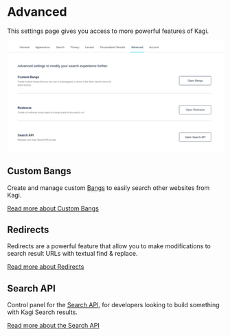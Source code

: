 # Advanced

This settings page gives you access to more powerful features of Kagi.

![Advanced Settings](media/advanced_settings.png)

## Custom Bangs

Create and manage custom [Bangs](../features/bangs.md) to easily search other websites from Kagi.

[Read more about Custom Bangs](../features/bangs.md#custom-bangs)

## Redirects

Redirects are a powerful feature that allow you to make modifications to search result URLs with textual find & replace.

[Read more about Redirects](../features/redirects.md)

## Search API

Control panel for the [Search API](../api/overview.md), for developers looking to build something with Kagi Search results.

[Read more about the Search API](../api/overview.md)
